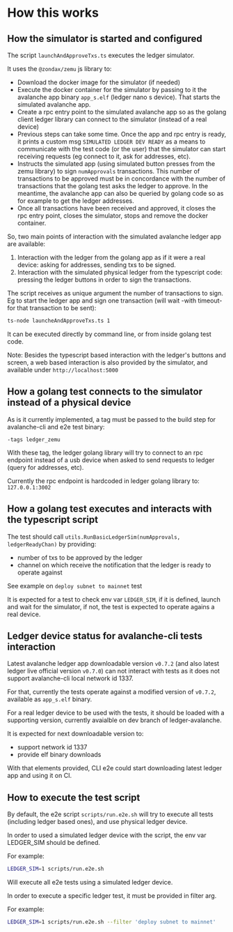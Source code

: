 # How this works

## How the simulator is started and configured

The script `launchAndApproveTxs.ts` executes the ledger simulator.

It uses the `@zondax/zemu` js library to:

- Download the docker image for the simulator (if needed)
- Execute the docker container for the simulator by passing to it the avalanche app binary `app_s.elf` (ledger nano s device). That starts the simulated avalanche app.
- Create a rpc entry point to the simulated avalanche app so as the golang client ledger library can connect to the simulator (instead of a real device)
- Previous steps can take some time. Once the app and rpc entry is ready, it prints a custom msg `SIMULATED LEDGER DEV READY` as a means to communicate 
  with the test code (or the user) that the simulator can start receiving requests (eg connect to it, ask for addresses, etc).
- Instructs the simulated app (using simulated button presses from the zemu library) to sign `numApprovals` transactions. This number of transactions
  to be approved must be in concordance with the number of transactions that the golang test asks the ledger to approve. In the meantime, the avalanche app
  can also be queried by golang code so as for example to get the ledger addresses.
- Once all transactions have been received and approved, it closes the rpc entry point, closes the simulator, stops and remove the docker container.

So, two main points of interaction with the simulated avalanche ledger app are available:

1. Interaction with the ledger from the golang app as if it were a real device: asking for addresses, sending txs to be signed.
2. Interaction with the simulated physical ledger from the typescript code: pressing the ledger buttons in order to sign the transactions.

The script receives as unique argument the number of transactions to sign. Eg to start the ledger app and sign one transaction (will wait -with timeout- for
that transaction to be sent):

```bash
ts-node launcheAndApproveTxs.ts 1
```

It can be executed directly by command line, or from inside golang test code.

Note: Besides the typescript based interaction with the ledger's buttons and screen, a web based interaction is also
provided by the simulator, and available under `http://localhost:5000`

## How a golang test connects to the simulator instead of a physical device

As is it currently implemented, a tag must be passed to the build step for avalanche-cli and e2e test binary:

```
-tags ledger_zemu
```

With these tag, the ledger golang library will try to connect to an rpc endpoint instead of a usb device 
when asked to send requests to ledger (query for addresses, etc).

Currently the rpc endpoint is hardcoded in ledger golang library to: `127.0.0.1:3002`

## How a golang test executes and interacts with the typescript script

The test should call `utils.RunBasicLedgerSim(numApprovals, ledgerReadyChan)` by providing:

- number of txs to be approved by the ledger
- channel on which receive the notification that the ledger is ready to operate against

See example on `deploy subnet to mainnet` test

It is expected for a test to check env var `LEDGER_SIM`, if it is defined, launch and wait for
the simulator, if not, the test is expected to operate agains a real device.

## Ledger device status for avalanche-cli tests interaction

Latest avalanche ledger app downloadable version `v0.7.2` (and also latest ledger live official version `v0.7.0`) can not interact with tests
as it does not support avalanche-cli local network id 1337.

For that, currently the tests operate against a modified version of `v0.7.2`, available as `app_s.elf` binary.

For a real ledger device to be used with the tests, it should be loaded with a supporting version, currently avaialble on dev branch of ledger-avalanche.

It is expected for next downloadable version to:

- support network id 1337
- provide elf binary downloads

With that elements provided, CLI e2e could start downloading latest ledger app and using it on CI.

## How to execute the test script

By default, the e2e script `scripts/run.e2e.sh` will try to execute all tests (including ledger based ones),
and use physical ledger device.

In order to used a simulated ledger device with the script, the env var LEDGER_SIM should be defined.

For example:

```bash
LEDGER_SIM=1 scripts/run.e2e.sh
```

Will execute all e2e tests using a simulated ledger device.

In order to execute a specific ledger test, it must be provided in filter arg.

For example:

```bash
LEDGER_SIM=1 scripts/run.e2e.sh --filter 'deploy subnet to mainnet'
```

